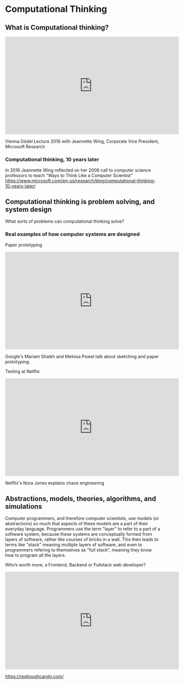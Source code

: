 # Computational Thinking

## What is Computational thinking?

<iframe width="560" height="315" src="https://www.youtube.com/embed/YVEUOHw3Qb8?start=876&end=1115" frameborder="0" allow="accelerometer; autoplay; encrypted-media; gyroscope; picture-in-picture" allowfullscreen></iframe>

Vienna Gödel Lecture 2016 with Jeannette Wing, Corporate Vice President, Microsoft Research

### Computational thinking, 10 years later

In 2016 Jeannette Wing reflected on her 2006 call to computer science professors to teach “Ways to Think Like a Computer Scientist”
<https://www.microsoft.com/en-us/research/blog/computational-thinking-10-years-later/>

## Computational thinking is problem solving, and system design

What sorts of problems can computational thinking solve?

### Real examples of how computer systems are designed

Paper prototyping

<iframe width="560" height="315" src="https://www.youtube.com/embed/JMjozqJS44M?start=73&end=171" frameborder="0" allow="accelerometer; autoplay; encrypted-media; gyroscope; picture-in-picture" allowfullscreen></iframe>

Google's Mariam Shaikh and Melissa Powel talk about sketching and paper prototyping.

Testing at Netflix

<iframe width="560" height="315" src="https://www.youtube.com/embed/rgfww8tLM0A?start=12&end=579" frameborder="0" allow="accelerometer; autoplay; encrypted-media; gyroscope; picture-in-picture" allowfullscreen></iframe>

Netflix's Nora Jones explains chaos engineering

## Abstractions, models, theories, algorithms, and simulations

Computer programmers, and therefore computer scientists, use models (or abstractions) so much that aspects of these models are a part of their everyday language.  Programmers use the term "layer" to refer to a part of a software system, because these systems are conceptually formed from layers of software, rather like courses of bricks in a wall.  This then leads to terms like "stack" meaning multiple layers of software, and even to programmers refering to themselves as "full stack", meaning they know how to program all the layers.

Who’s worth more, a Frontend, Backend or Fullstack web developer?

<iframe width="560" height="315" src="https://www.youtube.com/embed/qj2hJkqaA80" frameborder="0" allow="accelerometer; autoplay; encrypted-media; gyroscope; picture-in-picture" allowfullscreen></iframe>

https://realtoughcandy.com/
